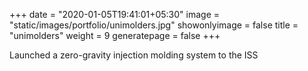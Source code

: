 +++
date = "2020-01-05T19:41:01+05:30"
image = "static/images/portfolio/unimolders.jpg"
showonlyimage = false
title = "unimolders"
weight = 9
generatepage = false
+++

Launched a zero-gravity injection molding system to the ISS
